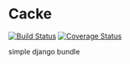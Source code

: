 # Cacke

[![Build Status](https://travis-ci.org/ah8ad3/cacke.svg?branch=master)](https://travis-ci.org/ah8ad3/cacke)
[![Coverage Status](https://coveralls.io/repos/github/ah8ad3/cacke/badge.svg?branch=master)](https://coveralls.io/github/ah8ad3/cacke?branch=master)

simple django bundle

